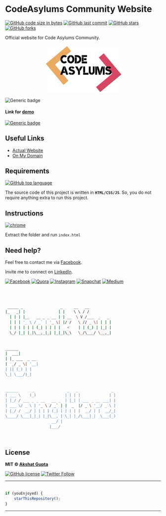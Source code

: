 # CodeAsylums Community Website

[![GitHub code size in bytes](https://img.shields.io/github/languages/code-size/akshatvg/CodeAsylums-Community-Website?logo=github&style=social)](https://github.com/akshatvg/) [![GitHub last commit](https://img.shields.io/github/last-commit/akshatvg/CodeAsylums-Community-Website?style=social&logo=git)](https://github.com/akshatvg/) [![GitHub stars](https://img.shields.io/github/stars/akshatvg/CodeAsylums-Community-Website?style=social)](https://github.com/akshatvg/CodeAsylums-Community-Website/stargazers) [![GitHub forks](https://img.shields.io/github/forks/akshatvg/CodeAsylums-Community-Website?style=social&logo=git)](https://github.com/akshatvg/CodeAsylums-Community-Website/network)

Official website for Code Asylums Community.

<p align="center">
<a href="https://community.codeasylums.com">
<img src="assets/img/favicon.png" width="250px" alt="<Repo> Logo"/>
</a>
</p>

![Generic badge](https://img.shields.io/badge/CodeAsylums-Community-orange) 

#### Link for [demo](https://community.codeasylums.com) 
[![Generic badge](https://img.shields.io/badge/view-demo-orange)](https://community.codeasylums.com)

## Useful Links

- [Actual Website](https://community.codeasylums.com)
- [On My Domain](https://ca-community.akshatvg.com)

## Requirements

[![GitHub top language](https://img.shields.io/github/languages/top/akshatvg/CodeAsylums-Community-Website?logo=html&style=social)](https://github.com/akshatvg/)

The source code of this project is written in **`HTML/CSS/JS`**. So, you do not require anything extra to run this project.

## Instructions

[![chrome](https://img.shields.io/badge/Open-index.html-lightgrey.svg?logo=google-chrome&style=popout&logoColor=red)](https://community.codeasylums.com)

Extract the folder and run `index.html`


## Need help?


Feel free to contact me via [Facebook](https://www.facebook.com/akshatvg).

Invite me to connect on [LinkedIn](https://www.linkedin.com/in/akshatvg/).

[![Facebook](https://img.shields.io/badge/Facebook-add-blue.svg?logo=facebook&logoColor=white)](https://www.facebook.com/akshatvg) [![Quora](https://img.shields.io/badge/Quora-ask-red.svg?logo=quora)](https://www.quora.com/profile/Akshat-Gupta-279) [![Instagram](https://img.shields.io/badge/Instagram-follow-purple.svg?logo=instagram&logoColor=white)](https://www.instagram.com/akshatvg/) [![Snapchat](https://img.shields.io/badge/Snapchat-add-yellow.svg?logo=snapchat&logoColor=white)](https://www.snapchat.com/add/akshatvg) [![Medium](https://img.shields.io/badge/Medium-follow-black.svg?logo=medium&logoColor=white)](https://medium.com/@akshatvg)


```bash



 _____ _                 _     __   __            
|_   _| |               | |    \ \ / /            
  | | | |__   __ _ _ __ | | __  \ V /___  _   _   
  | | | '_ \ / _` | '_ \| |/ /   \ // _ \| | | |  
  | | | | | | (_| | | | |   <    | | (_) | |_| |  
  \_/ |_| |_|\__,_|_| |_|_|\_\   \_/\___/ \__,_|  
                                                  
                                                  
______                                            
|  ___|                                           
| |_ ___  _ __                                    
|  _/ _ \| '__|                                   
| || (_) | |                                      
\_| \___/|_|                                      
                                                  
                                                  
______      _               _   _               _ 
| ___ \    (_)             | | | |             | |
| |_/ / ___ _ _ __   __ _  | |_| | ___ _ __ ___| |
| ___ \/ _ \ | '_ \ / _` | |  _  |/ _ \ '__/ _ \ |
| |_/ /  __/ | | | | (_| | | | | |  __/ | |  __/_|
\____/ \___|_|_| |_|\__, | \_| |_/\___|_|  \___(_)
                     __/ |                        
                    |___/                         

 


```

## License

**MIT &copy; [Akshat Gupta](https://github.com/akshatvg/CodeAsylums-Community-Website/blob/master/LICENSE)**

[![GitHub license](https://img.shields.io/github/license/akshatvg/CodeAsylums-Community-Website?style=social&logo=github)](https://github.com/akshatvg/CodeAsylums-Community-Website/blob/master/LICENSE) [![Twitter Follow](https://img.shields.io/twitter/follow/akshatvg?style=social)](https://twitter.com/akshatvg)

---------

```javascript

if (youEnjoyed) {
    starThisRepository();
}

```

-----------

